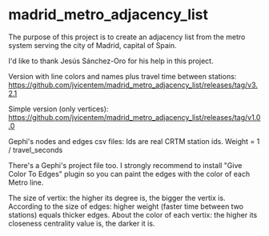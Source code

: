 # madrid_metro_adjacency_list
The purpose of this project is to create an adjacency list from the metro system serving the city of Madrid, capital of Spain. 

I'd like to thank Jesús Sánchez-Oro for his help in this project.

Version with line colors and names plus travel time between stations: https://github.com/jvicentem/madrid_metro_adjacency_list/releases/tag/v3.2.1

Simple version (only vertices): https://github.com/jvicentem/madrid_metro_adjacency_list/releases/tag/v1.0.0

Gephi's nodes and edges csv files: Ids are real CRTM station ids. Weight = 1 / travel_seconds

There's a Gephi's project file too. I strongly recommend to install "Give Color To Edges" plugin so you can paint the edges with the color of each Metro line. 

The size of vertix: the higher its degree is, the bigger the vertix is.
According to the size of edges: higher weight (faster time between two stations) equals thicker edges.
About the color of each vertix: the higher its closeness centrality value is, the darker it is.
